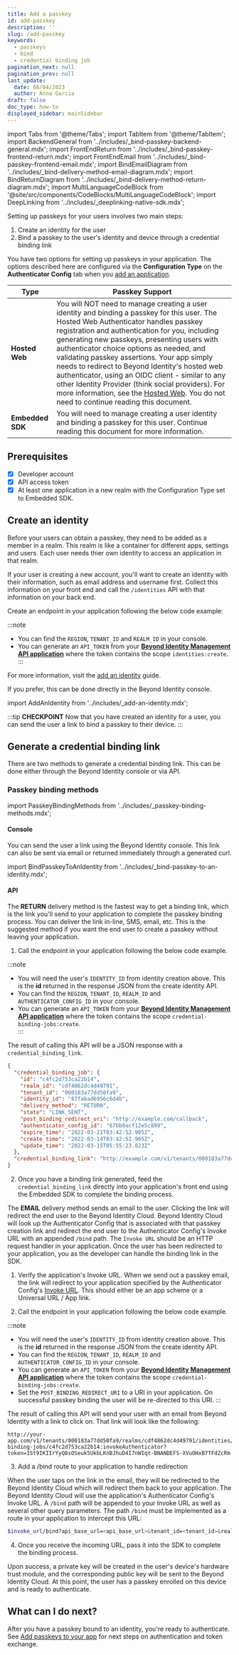 ```yaml
---
title: Add a passkey
id: add-passkey
description: ''
slug: /add-passkey
keywords:
  - passkeys
  - bind
  - credential binding job
pagination_next: null
pagination_prev: null
last_update:
  date: 08/04/2023
  author: Anna Garcia
draft: false
doc_type: how-to
displayed_sidebar: mainSidebar
---
```


import Tabs from '@theme/Tabs';
import TabItem from '@theme/TabItem';
import BackendGeneral from '../includes/\_bind-passkey-backend-general.mdx';
import FrontEndReturn from '../includes/\_bind-passkey-frontend-return.mdx';
import FrontEndEmail from '../includes/\_bind-passkey-frontend-email.mdx';
import BindEmailDiagram from '../includes/\_bind-delivery-method-email-diagram.mdx';
import BindReturnDiagram from '../includes/\_bind-delivery-method-return-diagram.mdx';
import MultiLanguageCodeBlock from '@site/src/components/CodeBlocks/MultiLanguageCodeBlock';
import DeepLinking from '../includes/\_deeplinking-native-sdk.mdx';


Setting up passkeys for your users involves two main steps:

1. Create an identity for the user
1. Bind a passkey to the user's identity and device through a credential binding link

You have two options for setting up passkeys in your application. The options described here are configured via the **Configuration Type** on the **Authenticator Config** tab when you [add an application](/docs/next/add-an-application).

| Type | Passkey Support |
| --- | --- |
| **Hosted Web** | You will NOT need to manage creating a user identity and binding a passkey for this user. The Hosted Web Authenticator handles passkey registration and authentication for you, including generating new passkeys, presenting users with authenticator choice options as needed, and validating passkey assertions. Your app simply needs to redirect to Beyond Identity's hosted web authenticator, using an OIDC client - similar to any other Identity Provider (think social providers). For more information, see the [Hosted Web](/docs/next/authentication#hosted-web). You do not need to continue reading this document.  |
| **Embedded SDK**  | You will need to manage creating a user identity and binding a passkey for this user. Continue reading this document for more information. |  

## Prerequisites

- [x] Developer account
- [x] API access token
- [X] At least one application in a new realm with the Configuration Type set to Embedded SDK. 

## Create an identity

Before your users can obtain a passkey, they need to be added as a member in a realm. This realm is like a container for different apps, settings and users. Each user needs thier own identity to access an application in that realm. 

If your user is creating a new account, you'll want to create an identity with their information, such as email address and username first. Collect this information on your front end and call the `/identities` API with that information on your back end. 

Create an endpoint in your application following the below code example: 

:::note
- You can find the `REGION`, `TENANT_ID` and `REALM_ID` in your console.  
- You can generate an `API_TOKEN` from your [**Beyond Identity Management API application**](/docs/next/create-api-token#create-an-access-token-in-the-console) where the token contains the scope `identities:create`.  
:::

For more information, visit the [add an identity](/docs/next/add-an-identity) guide.

<MultiLanguageCodeBlock
curl='curl "https://api-$(REGION).beyondidentity.com/v1/tenants/$(TENANT_ID)/realms/$(REALM_ID)/identities" \
-X POST \
-H "Authorization: Bearer $(API_TOKEN)" \
-H "Content-Type: application/json" \
-d "{\"identity\":{\"display_name\":\"$(NAME)\",\"traits\": {\"type\": \"traits_v0\",\"username\": \"$(USERNAME)\",
\"primary_email_address\":\"$(EMAIL)\"}}}"'
title="/identities"
/>

If you prefer, this can be done directly in the Beyond Identity console.

import AddAnIdentity from '../includes/_add-an-identity.mdx';

<AddAnIdentity />

:::tip **CHECKPOINT**
Now that you have created an identity for a user, you can send the user a link to bind a passkey to their device.
:::

## Generate a credential binding link

There are two methods to generate a credential binding link. This can be done either through the Beyond Identity console or via API. 

### Passkey binding methods

import PasskeyBindingMethods from '../includes/\_passkey-binding-methods.mdx';

<PasskeyBindingMethods />

#### Console 
You can send the user a link using the Beyond Identity console. This link can also be sent via email or returned immediately through a generated curl.

import BindPasskeyToAnIdentity from '../includes/\_bind-passkey-to-an-identity.mdx';

<BindPasskeyToAnIdentity />

#### API 

<Tabs groupId="bind-delivery-method" queryString>

<!--  RETURN -->
<TabItem value="return" label="RETURN">

The **RETURN** delivery method is the fastest way to get a binding link, which is the link you'll send to your application to complete the passkey binding process. You can deliver the link in-line, SMS, email, etc. This is the suggested method if you want the end user to create a passkey without leaving your application.

<BindReturnDiagram/>

1. Call the endpoint in your application following the below code example. 

<MultiLanguageCodeBlock
    curl='curl "https://api-$(REGION).beyondidentity.com/v1/tenants/$(TENANT_ID)/realms/$(REALM_ID)/identities/$(IDENTITY_ID)/credential-binding-jobs" \
  -X POST \
  -H "Authorization: Bearer $(API_TOKEN)" \
  -H "Content-Type: application/json" \
  -d "{\"job\":{\"delivery_method\":\"RETURN\",\"authenticator_config_id\":\"$(AUTHENTICATOR_CONFIG_ID)\"}}"'
    title="/credential-binding-jobs"
  />

:::note
- You will need the user's `IDENTITY_ID` from identity creation above. This is the **id** returned in the response JSON from the create identity API. 
- You can find the `REGION`, `TENANT_ID`, `REALM_ID` and `AUTHENTICATOR_CONFIG_ID` in your console.  
- You can generate an `API_TOKEN` from your [**Beyond Identity Management API application**](/docs/next/create-api-token#create-an-access-token-in-the-console) where the token contains the scope `credential-binding-jobs:create`.  
:::

The result of calling this API will be a JSON response with a `credential_binding_link`.

```json
{
  "credential_binding_job": {
    "id": "c4fc2d753ca22b14",
    "realm_id": "cdf4862dc4d49791",
    "tenant_id": "000183a77dd50fa9",
    "identity_id": "87fabad6956c6d4b",
    "delivery_method": "RETURN",
    "state": "LINK_SENT",
    "post_binding_redirect_uri": "http://example.com/callback",
    "authenticator_config_id": "67bb0acf12e5c899",
    "expire_time": "2022-03-21T03:42:52.905Z",
    "create_time": "2022-03-14T03:42:52.905Z",
    "update_time": "2022-03-15T05:55:23.823Z"
  },
  "credential_binding_link": "http://example.com/v1/tenants/000183a77dd50fa9/realms/cdf4862dc4d49791/identities/87fabad6956c6d4b/credential-binding-jobs/c4fc2d753ca22b14:invokeAuthenticator?token=1St9IKIIrYyQ8sOSeuk5UkbLKnBJhuD4I7nWIqt-BNANDEFS-XVuOHxB7TFdZcRm"
}
```

2. Once you have a binding link generated, feed the `credential_binding_link` directly into your application's front end using the Embedded SDK to complete the binding process. 

<FrontEndReturn/>

</TabItem>

<!-- EMAIL -->
<TabItem value="email" label="EMAIL">

The **EMAIL** delivery method sends an email to the user. Clicking the link will redirect the end user to the Beyond Identity Cloud. Beyond Identity Cloud will look up the Authenticator Config that is associated with that passkey creation link and redirect the end user to the Authenticator Config's Invoke URL with an appended `/bind` path. The `Invoke URL` should be an HTTP request handler in your application. Once the user has been redirected to your application, you as the developer can handle the binding link in the SDK.

<BindEmailDiagram/>

1. Verify the application's Invoke URL. When we send out a passkey email, the link will redirect to your application specified by the Authenticator Config's [Invoke URL](/docs/next/authentication#invoke-url). This should either be an app scheme or a Universal URL / App link.

  <DeepLinking />

2. Call the endpoint in your application following the below code example. 

<MultiLanguageCodeBlock
    curl='curl "https://api-$(REGION).beyondidentity.com/v1/tenants/$(TENANT_ID)/realms/$(REALM_ID)/identities/$(IDENTITY_ID)/credential-binding-jobs" \
  -X POST \
  -H "Authorization: Bearer $(API_TOKEN)" \
  -H "Content-Type: application/json" \
  -d "{\"job\":{\"delivery_method\":\"EMAIL\",\"authenticator_config_id\":\"$(AUTHENTICATOR_CONFIG_ID)\",\"post_binding_redirect_uri\":\"$(POST_BINDING_REDIRECT_URI)\"}}"'
    title="/credential-binding-jobs"
  />

:::note
- You will need the user's `IDENTITY_ID` from identity creation above. This is the **id** returned in the response JSON from the create identity API.   
- You can find the `REGION`, `TENANT_ID`, `REALM_ID` and `AUTHENTICATOR_CONFIG_ID` in your console.
- You can generate an `API_TOKEN` from your [**Beyond Identity Management API application**](/docs/next/create-api-token#create-an-access-token-in-the-console) where the token contains the scope `credential-binding-jobs:create`.  
- Set the `POST_BINDING_REDIRECT_URI` to a URI in your application. On successful passkey binding the user will be re-directed to this URI.
:::

The result of calling this API will send your user with an email from Beyond Identity with a link to click on. That link will look like the following: 

```
http://your-app.com/v1/tenants/000183a77dd50fa9/realms/cdf4862dc4d49791/identities/87fabad6956c6d4b/credential-binding-jobs/c4fc2d753ca22b14:invokeAuthenticator?token=1St9IKIIrYyQ8sOSeuk5UkbLKnBJhuD4I7nWIqt-BNANDEFS-XVuOHxB7TFdZcRm
```

3. Add a /bind route to your application to handle redirection

When the user taps on the link in the email, they will be redirected to the Beyond Identity Cloud which will redirect them back to your application. The Beyond Identity Cloud will use the application's Authenticator Config's Invoke URL. A `/bind` path will be appended to your Invoke URL as well as several other query parameters. The path `/bind` must be implemented as a route in your application to intercept this URL:

```bash
$invoke_url/bind?api_base_url=<api_base_url>&tenant_id=<tenant_id>&realm_id=<realm_id>&identity_id=<identity_id>&job_id=<job_id>&token=<token>
```

4. Once you receive the incoming URL, pass it into the SDK to complete the binding process.

  <FrontEndEmail />

</TabItem>

</Tabs>

Upon success, a private key will be created in the user's device's hardware trust module, and the corresponding public key will be sent to the Beyond Identity Cloud. At this point, the user has a passkey enrolled on this device and is ready to authenticate.

## What can I do next?

After you have a passkey bound to an identity, you're ready to authenticate. See [Add passkeys to your app](/docs/next/embedded-sdk-add-passkeys) for next steps on authentication and token exchange.